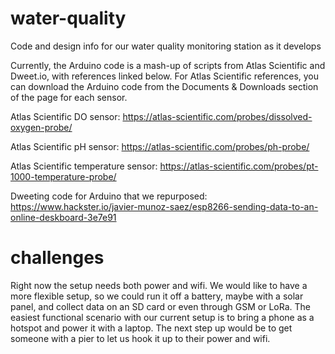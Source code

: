# water-quality
Code and design info for our water quality monitoring station as it develops

Currently, the Arduino code is a mash-up of scripts from Atlas Scientific and Dweet.io, with references linked below. For Atlas Scientific references, you can download the Arduino code from the Documents & Downloads section of the page for each sensor.

Atlas Scientific DO sensor: https://atlas-scientific.com/probes/dissolved-oxygen-probe/

Atlas Scientific pH sensor: https://atlas-scientific.com/probes/ph-probe/

Atlas Scientific temperature sensor: https://atlas-scientific.com/probes/pt-1000-temperature-probe/

Dweeting code for Arduino that we repurposed: https://www.hackster.io/javier-munoz-saez/esp8266-sending-data-to-an-online-deskboard-3e7e91

# challenges
Right now the setup needs both power and wifi. We would like to have a more flexible setup, so we could run it off a battery, maybe with a solar panel, and collect data on an SD card or even through GSM or LoRa. The easiest functional scenario with our current setup is to bring a phone as a hotspot and power it with a laptop. The next step up would be to get someone with a pier to let us hook it up to their power and wifi.
